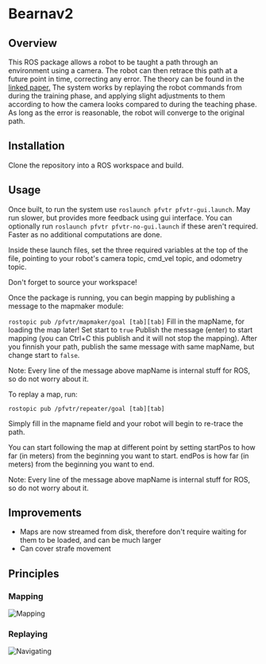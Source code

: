 # Bearnav2

## Overview

This ROS package allows a robot to be taught a path through an environment using a camera.
The robot can then retrace this path at a future point in time, correcting any error.
The theory can be found in the [linked paper.](http://eprints.lincoln.ac.uk/12501/7/surfnav_2010_JFR.pdf)
The system works by replaying the robot commands from during the training phase, and applying slight adjustments to them according to how the camera looks compared to during the teaching phase.
As long as the error is reasonable, the robot will converge to the original path.

## Installation

Clone the repository into a ROS workspace and build.


## Usage

Once built, to run the system use `roslaunch pfvtr pfvtr-gui.launch`. May run slower, but provides more feedback using gui interface.
You can optionally run `roslaunch pfvtr pfvtr-no-gui.launch` if these aren't required. Faster as no additional computations are done.

Inside these launch files, set the three required variables at the top of the file, pointing to your robot's camera topic, cmd\_vel topic, and odometry topic.

Don't forget to source your workspace!

Once the package is running, you can begin mapping by publishing a message to the mapmaker module:

`rostopic pub /pfvtr/mapmaker/goal [tab][tab]`
Fill in the mapName, for loading the map later!
Set start to `true`
Publish the message (enter) to start mapping (you can Ctrl+C this publish and it will not stop the mapping).
After you finnish your path, publish the same message with same mapName, but change start to `false`.

Note: Every line of the message above mapName is internal stuff for ROS, so do not worry about it.

To replay a map, run:

`rostopic pub /pfvtr/repeater/goal [tab][tab]`

Simply fill in the mapname field and your robot will begin to re-trace the path.

You can start following the map at different point by setting startPos to how far (in meters) from the beginning you want to start.
endPos is how far (in meters) from the beginning you want to end.

Note: Every line of the message above mapName is internal stuff for ROS, so do not worry about it.




## Improvements

 - Maps are now streamed from disk, therefore don't require waiting for them to be loaded, and can be much larger
 - Can cover strafe movement

## Principles
### Mapping
![Mapping](images/Mapping.svg)
### Replaying
![Navigating](images/Navigating.svg)
